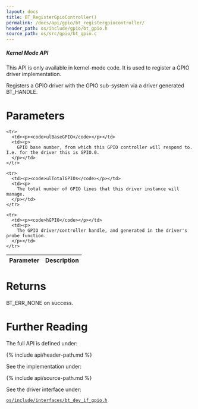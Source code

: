 ```yaml
---
layout: docs
title: BT_RegisterGpioController()
permalink: /docs/api/gpio/bt_registergpiocontroller/
header_path: os/include/gpio/bt_gpio.h
source_path: os/src/gpio/bt_gpio.c
---
```


<div class="note warning">
  <h5>Kernel Mode API</h5>
  <p>This API is only available in kernel-mode code. It is used to register a GPIO driver implementation.</p>
</div>

Registers a GPIO driver with the GPIO sub-system via a driver generated BT_HANDLE.

# Parameters

<div class="mobile-side-scroller">
<table>
  <thead>
    <tr>
      <th>Parameter</th>
      <th>Description</th>
    </tr>
  </thead>
  <tbody>

	<tr>
      <td><p><code>ulBaseGPIO</code></p></td>
      <td><p>
		GPIO base number, from which this GPIO controller will respond to. I.e. for the driver this is GPIO.0.
      </p></td>
    </tr>

	<tr>
      <td><p><code>ulTotalGPIOs</code></p></td>
      <td><p>
		The total number of GPIO lines that this driver instance will manage.
      </p></td>
    </tr>

	<tr>
      <td><p><code>hGPIO</code></p></td>
      <td><p>
		The GPIO driver/controller handle, and generated in the driver's probe function.
      </p></td>
    </tr>

  </tbody>
</table>
</div>

# Returns

BT_ERR_NONE on success.

# Further Reading

The full API is defined under:

{% include api/header-path.md %}

See the implementation under:

{% include api/source-path.md %}

See the driver interface under:

<a href="{{ site.gh-blob-url }}/os/include/interfaces/bt_dev_if_gpio.h"><code>os/include/interfaces/bt_dev_if_gpio.h</code></a>
